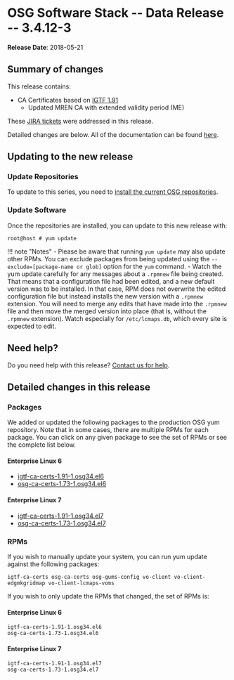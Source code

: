 OSG Software Stack -- Data Release -- 3.4.12-3
==============================================

**Release Date**: 2018-05-21

Summary of changes
------------------

This release contains:

-   CA Certificates based on [IGTF 1.91](http://dist.eugridpma.info/distribution/igtf/current/CHANGES)
    - Updated MREN CA with extended validity period (ME)

These [JIRA tickets](https://jira.opensciencegrid.org/issues/?jql=project%20%3D%20SOFTWARE%20AND%20fixVersion%20%3D%203.4.12-3%20ORDER%20BY%20priority%20DESC%2C%20key%20DESC) were addressed in this release.

Detailed changes are below. All of the documentation can be found [here](/index.md).

Updating to the new release
---------------------------

### Update Repositories

To update to this series, you need to [install the current OSG repositories](/common/yum#install-osg-repositories).

### Update Software

Once the repositories are installed, you can update to this new release with:

``` console
root@host # yum update
```

!!! note "Notes"
    -   Please be aware that running `yum update` may also update other RPMs. You can exclude packages from being updated using the `--exclude=[package-name or glob]` option for the `yum` command.
    -   Watch the yum update carefully for any messages about a `.rpmnew` file being created. That means that a configuration file had been edited, and a new default version was to be installed. In that case, RPM does not overwrite the edited configuration file but instead installs the new version with a `.rpmnew` extension. You will need to merge any edits that have made into the `.rpmnew` file and then move the merged version into place (that is, without the `.rpmnew` extension). Watch especially for `/etc/lcmaps.db`, which every site is expected to edit.

Need help?
----------

Do you need help with this release? [Contact us for help](/common/help).

Detailed changes in this release
--------------------------------

### Packages

We added or updated the following packages to the production OSG yum repository. Note that in some cases, there are multiple RPMs for each package. You can click on any given package to see the set of RPMs or see the complete list below.

#### Enterprise Linux 6

-   [igtf-ca-certs-1.91-1.osg34.el6](https://koji.chtc.wisc.edu/koji/search?match=glob&type=build&terms=igtf-ca-certs-1.91-1.osg34.el6)
-   [osg-ca-certs-1.73-1.osg34.el6](https://koji.chtc.wisc.edu/koji/search?match=glob&type=build&terms=osg-ca-certs-1.73-1.osg34.el6)

#### Enterprise Linux 7

-   [igtf-ca-certs-1.91-1.osg34.el7](https://koji.chtc.wisc.edu/koji/search?match=glob&type=build&terms=igtf-ca-certs-1.91-1.osg34.el7)
-   [osg-ca-certs-1.73-1.osg34.el7](https://koji.chtc.wisc.edu/koji/search?match=glob&type=build&terms=osg-ca-certs-1.73-1.osg34.el7)

### RPMs

If you wish to manually update your system, you can run yum update against the following packages:

    igtf-ca-certs osg-ca-certs osg-gums-config vo-client vo-client-edgmkgridmap vo-client-lcmaps-voms

If you wish to only update the RPMs that changed, the set of RPMs is:

#### Enterprise Linux 6

``` file
igtf-ca-certs-1.91-1.osg34.el6
osg-ca-certs-1.73-1.osg34.el6
```

#### Enterprise Linux 7

``` file
igtf-ca-certs-1.91-1.osg34.el7
osg-ca-certs-1.73-1.osg34.el7
```

